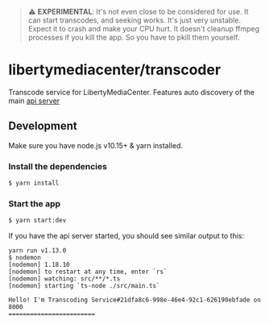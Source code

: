 > :warning: **EXPERIMENTAL**: It's not even close to be considered for use. It can start transcodes, and seeking works. It's just very unstable. Expect it to crash and make your CPU hurt. It doesn't cleanup ffmpeg processes if you kill the app. So you have to pkill them yourself.

# libertymediacenter/transcoder

Transcode service for LibertyMediaCenter. Features auto discovery of the main [api server](https://github.com/martin-juul/libertymediacenter-api)

## Development

Make sure you have node.js v10.15+ & yarn installed.

### Install the dependencies

```bash
$ yarn install
```

### Start the app

```bash
$ yarn start:dev
```

If you have the api server started, you should see similar output to this:

```
yarn run v1.13.0
$ nodemon
[nodemon] 1.18.10
[nodemon] to restart at any time, enter `rs`
[nodemon] watching: src/**/*.ts
[nodemon] starting `ts-node ./src/main.ts`

Hello! I'm Transcoding Service#21dfa8c6-998e-46e4-92c1-626190ebfade on 8000
========================
```
